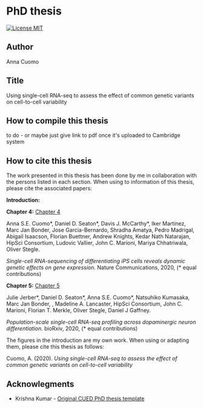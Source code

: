 PhD thesis
========================

[![License MIT](http://img.shields.io/badge/license-MIT-brightgreen.svg)](license.md)

## Author

Anna Cuomo

## Title

Using single-cell RNA-seq to assess the effect of common genetic variants on cell-to-cell variability

## How to compile this thesis

to do - or maybe just give link to pdf once it's uploaded to Cambridge system

## How to cite this thesis

The work presented in this thesis has been done by me in collaboration with the persons listed in each section. 
When using to information of this thesis, please cite the associated papers:

**Introduction:** 

**Chapter 4:** [Chapter 4](https://www.nature.com/articles/s41467-020-14457-z)

Anna S.E. Cuomo\*, Daniel D. Seaton\*, Davis J. McCarthy\*, Iker Martinez, Marc Jan Bonder, Jose Garcia-Bernardo, Shradha Amatya, Pedro Madrigal, Abigail Isaacson, Florian Buettner, Andrew Knights, Kedar Nath Natarajan, HipSci Consortium, Ludovic Vallier, John C. Marioni, Mariya Chhatriwala, Oliver Stegle.

_Single-cell RNA-sequencing of differentiating iPS cells reveals dynamic genetic effects on gene expression._ Nature Communications, 2020, (\* equal contributions)

**Chapter 5:** [Chapter 5](https://www.biorxiv.org/content/10.1101/2020.05.21.103820v1)

Julie Jerber\*, Daniel D. Seaton\*, Anna S.E. Cuomo\*, Natsuhiko Kumasaka, Marc Jan Bonder, , Madeline A. Lancaster, HipSci Consortium, John C. Marioni, Florian T. Merkle, Oliver Stegle, Daniel J Gaffney.

_Population-scale single-cell RNA-seq profiling across dopaminergic neuron differentiation._ bioRxiv, 2020, (\* equal contributions)


The figures in the introduction are my own work. 
When using or adapting them, please cite this thesis as follows:

Cuomo, A. (2020). _Using single-cell RNA-seq to assess the effect of common genetic variants on cell-to-cell variability_

## Acknowlegments

*   Krishna Kumar - [Original CUED PhD thesis template](https://github.com/kks32/phd-thesis-template)

